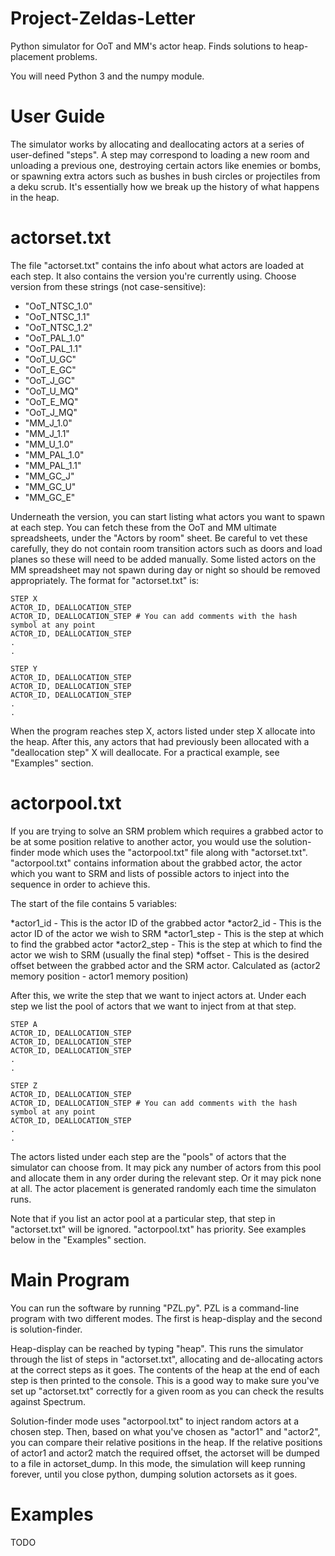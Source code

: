 # Project-Zeldas-Letter
Python simulator for OoT and MM's actor heap. Finds solutions to heap-placement problems.<br/>

You will need Python 3 and the numpy module.

# User Guide
The simulator works by allocating and deallocating actors at a series of user-defined "steps". A step may correspond to loading a new room and unloading a previous one, destroying certain actors like enemies or bombs, or spawning extra actors such as bushes in bush circles or projectiles from a deku scrub. It's essentially how we break up the history of what happens in the heap.<br/>

# actorset.txt
The file "actorset.txt" contains the info about what actors are loaded at each step. It also contains the version you're currently using. Choose version from these strings (not case-sensitive):<br/>

* "OoT_NTSC_1.0"
* "OoT_NTSC_1.1"
* "OoT_NTSC_1.2"
* "OoT_PAL_1.0"
* "OoT_PAL_1.1"
* "OoT_U_GC"
* "OoT_E_GC"
* "OoT_J_GC"
* "OoT_U_MQ"
* "OoT_E_MQ"
* "OoT_J_MQ"
* "MM_J_1.0"
* "MM_J_1.1"
* "MM_U_1.0"
* "MM_PAL_1.0"
* "MM_PAL_1.1"
* "MM_GC_J"
* "MM_GC_U"
* "MM_GC_E"

Underneath the version, you can start listing what actors you want to spawn at each step. You can fetch these from the OoT and MM ultimate spreadsheets, under the "Actors by room" sheet. Be careful to vet these carefully, they do not contain room transition actors such as doors and load planes so these will need to be added manually. Some listed actors on the MM spreadsheet may not spawn during day or night so should be removed appropriately. The format for "actorset.txt" is:<br/>

```
STEP X
ACTOR_ID, DEALLOCATION_STEP
ACTOR_ID, DEALLOCATION_STEP # You can add comments with the hash symbol at any point
ACTOR_ID, DEALLOCATION_STEP
.
.

STEP Y
ACTOR_ID, DEALLOCATION_STEP
ACTOR_ID, DEALLOCATION_STEP
ACTOR_ID, DEALLOCATION_STEP
.
.

```
When the program reaches step X, actors listed under step X allocate into the heap. After this, any actors that had previously been allocated with a "deallocation step" X will deallocate. For a practical example, see "Examples" section.<br/>

# actorpool.txt
If you are trying to solve an SRM problem which requires a grabbed actor to be at some position relative to another actor, you would use the solution-finder mode which uses the "actorpool.txt" file along with "actorset.txt". "actorpool.txt" contains information about the grabbed actor, the actor which you want to SRM and lists of possible actors to inject into the sequence in order to achieve this. <br/>

The start of the file contains 5 variables:

*actor1_id - This is the actor ID of the grabbed actor
*actor2_id - This is the actor ID of the actor we wish to SRM
*actor1_step - This is the step at which to find the grabbed actor
*actor2_step - This is the step at which to find the actor we wish to SRM (usually the final step)
*offset - This is the desired offset between the grabbed actor and the SRM actor. Calculated as (actor2 memory position - actor1 memory position)

After this, we write the step that we want to inject actors at. Under each step we list the pool of actors that we want to inject from at that step.
```
STEP A
ACTOR_ID, DEALLOCATION_STEP
ACTOR_ID, DEALLOCATION_STEP
ACTOR_ID, DEALLOCATION_STEP
.
.

STEP Z 
ACTOR_ID, DEALLOCATION_STEP
ACTOR_ID, DEALLOCATION_STEP # You can add comments with the hash symbol at any point
ACTOR_ID, DEALLOCATION_STEP
.
.

```

The actors listed under each step are the "pools" of actors that the simulator can choose from. It may pick any number of actors from this pool and allocate them in any order during the relevant step. Or it may pick none at all. The actor placement is generated randomly each time the simulaton runs.<br/>

Note that if you list an actor pool at a particular step, that step in "actorset.txt" will be ignored. "actorpool.txt" has priority. See examples below in the "Examples" section.<br/>

# Main Program
You can run the software by running "PZL.py". PZL is a command-line program with two different modes. The first is heap-display and the second is solution-finder.<br/>

Heap-display can be reached by typing "heap". This runs the simulator through the list of steps in "actorset.txt", allocating and de-allocating actors at the correct steps as it goes. The contents of the heap at the end of each step is then printed to the console. This is a good way to make sure you've set up "actorset.txt" correctly for a given room as you can check the results against Spectrum.<br/>

Solution-finder mode uses "actorpool.txt" to inject random actors at a chosen step. Then, based on what you've chosen as "actor1" and "actor2", you can compare their relative positions in the heap. If the relative positions of actor1 and actor2 match the required offset, the actorset will be dumped to a file in actorset_dump. In this mode, the simulation will keep running forever, until you close python, dumping solution actorsets as it goes.

# Examples
TODO
